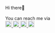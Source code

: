 



Hi there👋         
<br>
You can reach me via
<br>
  </a>
   <a href="mailto:saeed.shakuri.m@gmail.com">
  <img src="https://cdn-icons-png.flaticon.com/512/3178/3178158.png" width="20">
  </a>
  <a href="https://www.linkedin.com/in/saeed-shakuri/">
  <img src="https://user-images.githubusercontent.com/103886656/196713478-2f95c0a3-5259-4fc8-9a0a-318bc6b51657.png" width="20">
  </a>
   <a href="https://www.instagram.com/saeed_shakuri_m/">
  <img src="https://user-images.githubusercontent.com/103886656/196713633-2a52825d-b50d-4fbf-a453-96024020be71.png" width="20">
  </a>
   <a href="https://twitter.com/SaeedShakuri">
  <img src="https://user-images.githubusercontent.com/103886656/196714094-c15930f5-529e-4b87-bae9-799f79273625.png" width="20">
  </a>
  





